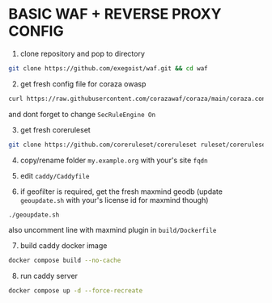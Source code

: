 # BASIC WAF + REVERSE PROXY CONFIG

1. clone repository and pop to directory
```bash
git clone https://github.com/exegoist/waf.git && cd waf
```

2. get fresh config file for coraza owasp
```bash
curl https://raw.githubusercontent.com/corazawaf/coraza/main/coraza.conf-recommended -o ruleset/coraza.conf
```
and dont forget to change `SecRuleEngine On`

3. get fresh coreruleset
```bash
git clone https://github.com/coreruleset/coreruleset ruleset/coreruleset
```

4. copy/rename folder `my.example.org` with your's site `fqdn`

5. edit `caddy/Caddyfile`

6. if geofilter is required, get the fresh maxmind geodb (update `geoupdate.sh` with your's license id for maxmind though)
```bash
./geoupdate.sh
```
also uncomment line with maxmind plugin in `build/Dockerfile`

7. build caddy docker image
```bash
docker compose build --no-cache
```

8. run caddy server
```bash
docker compose up -d --force-recreate
```
